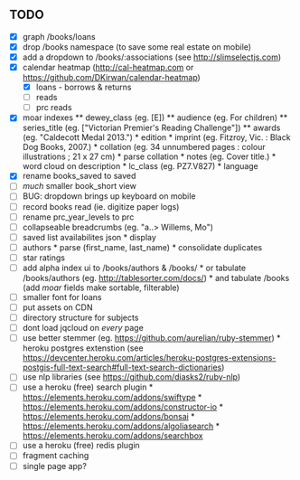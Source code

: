 TODO
---
- [x] graph /books/loans
- [x] drop /books namespace (to save some real estate on mobile)
- [x] add a dropdown to /books/:associations (see http://slimselectjs.com)
- [x] calendar heatmap (http://cal-heatmap.com or https://github.com/DKirwan/calendar-heatmap)
  - [x] loans - borrows & returns
  - [ ] reads
  - [ ] prc reads
- [x] moar indexes
      ** dewey_class (eg. [E])
      ** audience (eg. For children)
      ** series_title (eg. ["Victorian Premier's Reading Challenge"])
      ** awards (eg. "Caldecott Medal 2013.")
      * edition
      * imprint (eg. Fitzroy, Vic. : Black Dog Books, 2007.)
      * collation (eg. 34 unnumbered pages : colour illustrations ; 21 x 27 cm)
        * parse collation
      * notes (eg. Cover title.)
      * word cloud on description
      * lc_class (eg. PZ7.V827)
      * language
- [x] rename books_saved to saved
- [ ] *much* smaller book_short view
- [ ] BUG: dropdown brings up keyboard on mobile
- [ ] record books read (ie. digitize paper logs)
- [ ] rename prc_year_levels to prc
- [ ] collapseable breadcrumbs (eg. "a..> Willems, Mo")
- [ ] saved list availabilites json
      * display
- [ ] authors
      * parse (first_name, last_name)
      * consolidate duplicates
- [ ] star ratings
- [ ] add alpha index ui to /books/authors & /books/
      * or tabulate /books/authors (eg. http://tablesorter.com/docs/)
      * and tabulate /books (add *moar* fields make sortable, filterable)
- [ ] smaller font for loans
- [ ] put assets on CDN
- [ ] directory structure for subjects
- [ ] dont load jqcloud on *every* page
- [ ] use better stemmer (eg. https://github.com/aurelian/ruby-stemmer)
      * heroku postgres extenstion
      (see https://devcenter.heroku.com/articles/heroku-postgres-extensions-postgis-full-text-search#full-text-search-dictionaries)
- [ ] use nlp libraries (see https://github.com/diasks2/ruby-nlp)
- [ ] use a heroku (free) search plugin
      * https://elements.heroku.com/addons/swiftype
      * https://elements.heroku.com/addons/constructor-io
      * https://elements.heroku.com/addons/bonsai
      * https://elements.heroku.com/addons/algoliasearch
      * https://elements.heroku.com/addons/searchbox
- [ ] use a heroku (free) redis plugin
- [ ] fragment caching
- [ ] single page app?
